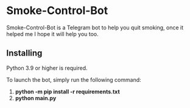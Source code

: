 # Smoke-Control-Bot
Smoke-Control-Bot is a Telegram bot to help you quit smoking, once it helped me I hope it will help you too.

## Installing

Python 3.9 or higher is required.

To launch the bot, simply run the following command:
1. **python -m pip install -r requirements.txt**
2. **python main.py**
